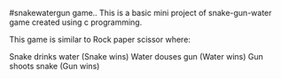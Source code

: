 #snakewatergun game..
This is a basic mini project of snake-gun-water game created using c programming.

This game is similar to Rock paper scissor where:

Snake drinks water (Snake wins)
Water douses gun (Water wins)
Gun shoots snake (Gun wins)
